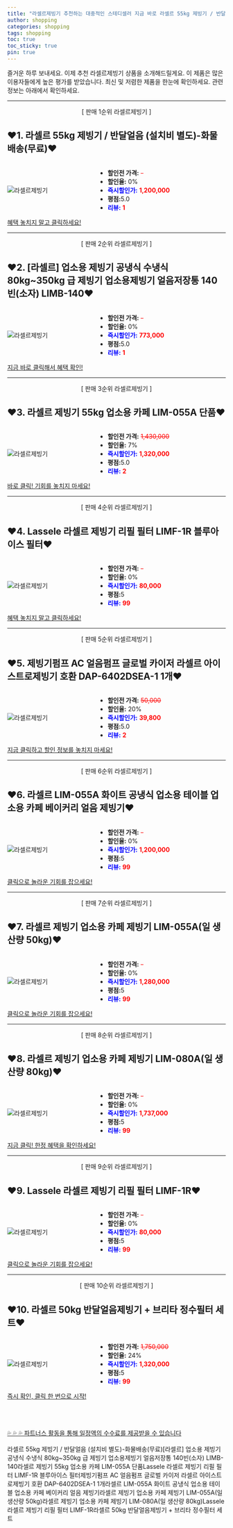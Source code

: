 ```yaml
---
title: "라셀르제빙기 추천하는 대중적인 스테디셀러 지금 바로 라셀르 55kg 제빙기 / 반달얼음"
author: shopping
categories: shopping
tags: shopping
toc: true
toc_sticky: true
pin: true
---
```

즐거운 하루 보내세요. 이제 추천 라셀르제빙기 상품을 소개해드릴게요. 이 제품은 많은 이용자들에게 높은 평가를 받았습니다. 최신 및 저렴한 제품을 한눈에 확인하세요. 관련 정보는 아래에서 확인하세요.

---
<p class="toplist" style="margin: 0 auto; display: block; width: fit-content;">[ 판매 1순위 라셀르제빙기 ]</p>

<h2><strong>❤️1. 라셀르 55kg 제빙기 / 반달얼음 (설치비 별도)-화물배송(무료)❤️</strong></h2>

<div style="display: flex; align-items: center;">
    <div style="flex: 0.4;">
        <img src="https://thumbnail8.coupangcdn.com/thumbnails/remote/230x230ex/image/vendor_inventory/97e7/a2977ba037ae1883e87276e457b5a97fba35ab215745986b44958e267dee.jpg" alt="라셀르제빙기" style="max-width: 100%;">
    </div>
    <div style="flex: 0.6; margin-left: 10px;">
        <ul>
            <li><strong>할인전 가격:</strong> <del style="color: red;">-</del></li>
            <li><strong>할인율:</strong> 0%</li>
            <li><span style='color:blue'><strong>즉시할인가:</strong></span> <span style='color:red'><strong>1,200,000</strong></span></li>
            <li><strong>평점:</strong>5.0</li>
            <li><span style='color:blue'><strong>리뷰:</strong></span> <span style='color:red'><strong>1</strong></span></li>
        </ul>
    </div>
</div>
<div class="center">
    <a href="https://William4Davisa.github.io?lptag=AF9450613&subid=githubio&pageKey=5387523765&traceid=V0-153&itemId=8023330601&vendorItemId=88744754954" class="myButton">
        혜택 놓치지 말고 클릭하세요!
    </a>
</div>


---
<p class="toplist" style="margin: 0 auto; display: block; width: fit-content;">[ 판매 2순위 라셀르제빙기 ]</p>

<h2><strong>❤️2. [라셀르] 업소용 제빙기 공냉식 수냉식 80kg~350kg 급 제빙기 업소용제빙기 얼음저장통 140빈(소자) LIMB-140❤️</strong></h2>

<div style="display: flex; align-items: center;">
    <div style="flex: 0.4;">
        <img src="https://thumbnail7.coupangcdn.com/thumbnails/remote/230x230ex/image/vendor_inventory/8d74/ac62d9875b788280fb6190fda9706117a0222015a74d9d8ffc74ca6a3957.jpg" alt="라셀르제빙기" style="max-width: 100%;">
    </div>
    <div style="flex: 0.6; margin-left: 10px;">
        <ul>
            <li><strong>할인전 가격:</strong> <del style="color: red;">-</del></li>
            <li><strong>할인율:</strong> 0%</li>
            <li><span style='color:blue'><strong>즉시할인가:</strong></span> <span style='color:red'><strong>773,000</strong></span></li>
            <li><strong>평점:</strong>5.0</li>
            <li><span style='color:blue'><strong>리뷰:</strong></span> <span style='color:red'><strong>1</strong></span></li>
        </ul>
    </div>
</div>
<div class="center">
    <a href="https://William4Davisa.github.io?lptag=AF9450613&subid=githubio&pageKey=6583275868&traceid=V0-153&itemId=14823881722&vendorItemId=82063398186" class="myButton">
        지금 바로 클릭해서 혜택 확인!
    </a>
</div>


---
<p class="toplist" style="margin: 0 auto; display: block; width: fit-content;">[ 판매 3순위 라셀르제빙기 ]</p>

<h2><strong>❤️3. 라셀르 제빙기 55kg 업소용 카페 LIM-055A 단품❤️</strong></h2>

<div style="display: flex; align-items: center;">
    <div style="flex: 0.4;">
        <img src="https://thumbnail9.coupangcdn.com/thumbnails/remote/230x230ex/image/vendor_inventory/64af/39c0d9d9ad0cc27118aca81af014c83840921d5f208dc14c42fe95e513c0.jpg" alt="라셀르제빙기" style="max-width: 100%;">
    </div>
    <div style="flex: 0.6; margin-left: 10px;">
        <ul>
            <li><strong>할인전 가격:</strong> <del style="color: red;">1,430,000</del></li>
            <li><strong>할인율:</strong> 7%</li>
            <li><span style='color:blue'><strong>즉시할인가:</strong></span> <span style='color:red'><strong>1,320,000</strong></span></li>
            <li><strong>평점:</strong>5.0</li>
            <li><span style='color:blue'><strong>리뷰:</strong></span> <span style='color:red'><strong>2</strong></span></li>
        </ul>
    </div>
</div>
<div class="center">
    <a href="https://William4Davisa.github.io?lptag=AF9450613&subid=githubio&pageKey=245221292&traceid=V0-153&itemId=777399063&vendorItemId=85435472731" class="myButton">
        바로 클릭! 기회를 놓치지 마세요!
    </a>
</div>


---
<p class="toplist" style="margin: 0 auto; display: block; width: fit-content;">[ 판매 4순위 라셀르제빙기 ]</p>

<h2><strong>❤️4. Lassele 라셀르 제빙기 리필 필터 LIMF-1R 블루아이스 필터❤️</strong></h2>

<div style="display: flex; align-items: center;">
    <div style="flex: 0.4;">
        <img src="https://thumbnail10.coupangcdn.com/thumbnails/remote/230x230ex/image/vendor_inventory/a08d/b2f19926a705647b4e53e2c4fb2bb1b0422ec887659eb60bdd1dabb78c1d.jpeg" alt="라셀르제빙기" style="max-width: 100%;">
    </div>
    <div style="flex: 0.6; margin-left: 10px;">
        <ul>
            <li><strong>할인전 가격:</strong> <del style="color: red;">-</del></li>
            <li><strong>할인율:</strong> 0%</li>
            <li><span style='color:blue'><strong>즉시할인가:</strong></span> <span style='color:red'><strong>80,000</strong></span></li>
            <li><strong>평점:</strong>5</li>
            <li><span style='color:blue'><strong>리뷰:</strong></span> <span style='color:red'><strong>99</strong></span></li>
        </ul>
    </div>
</div>
<div class="center">
    <a href="https://William4Davisa.github.io?lptag=AF9450613&subid=githubio&pageKey=8133248253&traceid=V0-153&itemId=23100053486&vendorItemId=90133398736" class="myButton">
        혜택 놓치지 말고 클릭하세요!
    </a>
</div>


---
<p class="toplist" style="margin: 0 auto; display: block; width: fit-content;">[ 판매 5순위 라셀르제빙기 ]</p>

<h2><strong>❤️5. 제빙기펌프 AC 얼음펌프 글로벌 카이저 라셀르 아이스트로제빙기 호환 DAP-6402DSEA-1 1개❤️</strong></h2>

<div style="display: flex; align-items: center;">
    <div style="flex: 0.4;">
        <img src="https://thumbnail10.coupangcdn.com/thumbnails/remote/230x230ex/image/vendor_inventory/91ed/b77cd278018fb069dcfcd31bf1a781737b85d59189c9303b38fd1e478a6b.jpg" alt="라셀르제빙기" style="max-width: 100%;">
    </div>
    <div style="flex: 0.6; margin-left: 10px;">
        <ul>
            <li><strong>할인전 가격:</strong> <del style="color: red;">50,000</del></li>
            <li><strong>할인율:</strong> 20%</li>
            <li><span style='color:blue'><strong>즉시할인가:</strong></span> <span style='color:red'><strong>39,800</strong></span></li>
            <li><strong>평점:</strong>5.0</li>
            <li><span style='color:blue'><strong>리뷰:</strong></span> <span style='color:red'><strong>2</strong></span></li>
        </ul>
    </div>
</div>
<div class="center">
    <a href="https://William4Davisa.github.io?lptag=AF9450613&subid=githubio&pageKey=7698895047&traceid=V0-153&itemId=20607612950&vendorItemId=87682179064" class="myButton">
        지금 클릭하고 할인 정보를 놓치지 마세요!
    </a>
</div>


---
<p class="toplist" style="margin: 0 auto; display: block; width: fit-content;">[ 판매 6순위 라셀르제빙기 ]</p>

<h2><strong>❤️6. 라셀르 LIM-055A 화이트 공냉식 업소용 테이블 업소용 카페 베이커리 얼음 제빙기❤️</strong></h2>

<div style="display: flex; align-items: center;">
    <div style="flex: 0.4;">
        <img src="https://thumbnail10.coupangcdn.com/thumbnails/remote/230x230ex/image/vendor_inventory/1cfe/4bf95ee31413d27cd77e2fcf6fe295c62e0ceac3eedfdd176a6dd9d66225.jpg" alt="라셀르제빙기" style="max-width: 100%;">
    </div>
    <div style="flex: 0.6; margin-left: 10px;">
        <ul>
            <li><strong>할인전 가격:</strong> <del style="color: red;">-</del></li>
            <li><strong>할인율:</strong> 0%</li>
            <li><span style='color:blue'><strong>즉시할인가:</strong></span> <span style='color:red'><strong>1,200,000</strong></span></li>
            <li><strong>평점:</strong>5</li>
            <li><span style='color:blue'><strong>리뷰:</strong></span> <span style='color:red'><strong>99</strong></span></li>
        </ul>
    </div>
</div>
<div class="center">
    <a href="https://William4Davisa.github.io?lptag=AF9450613&subid=githubio&pageKey=7610054532&traceid=V0-153&itemId=20152724419&vendorItemId=87245671653" class="myButton">
        클릭으로 놀라운 기회를 잡으세요!
    </a>
</div>


---
<p class="toplist" style="margin: 0 auto; display: block; width: fit-content;">[ 판매 7순위 라셀르제빙기 ]</p>

<h2><strong>❤️7. 라셀르 제빙기 업소용 카페 제빙기 LIM-055A(일 생산량 50kg)❤️</strong></h2>

<div style="display: flex; align-items: center;">
    <div style="flex: 0.4;">
        <img src="https://thumbnail6.coupangcdn.com/thumbnails/remote/230x230ex/image/vendor_inventory/3026/835476d1da17efdc622cffe68eaaa4ce0214d7d00f85bfffba6520b67e8a.jpg" alt="라셀르제빙기" style="max-width: 100%;">
    </div>
    <div style="flex: 0.6; margin-left: 10px;">
        <ul>
            <li><strong>할인전 가격:</strong> <del style="color: red;">-</del></li>
            <li><strong>할인율:</strong> 0%</li>
            <li><span style='color:blue'><strong>즉시할인가:</strong></span> <span style='color:red'><strong>1,280,000</strong></span></li>
            <li><strong>평점:</strong>5</li>
            <li><span style='color:blue'><strong>리뷰:</strong></span> <span style='color:red'><strong>99</strong></span></li>
        </ul>
    </div>
</div>
<div class="center">
    <a href="https://William4Davisa.github.io?lptag=AF9450613&subid=githubio&pageKey=8181148805&traceid=V0-153&itemId=23390585439&vendorItemId=90419009139" class="myButton">
        클릭으로 놀라운 기회를 잡으세요!
    </a>
</div>


---
<p class="toplist" style="margin: 0 auto; display: block; width: fit-content;">[ 판매 8순위 라셀르제빙기 ]</p>

<h2><strong>❤️8. 라셀르 제빙기 업소용 카페 제빙기 LIM-080A(일 생산량 80kg)❤️</strong></h2>

<div style="display: flex; align-items: center;">
    <div style="flex: 0.4;">
        <img src="https://thumbnail6.coupangcdn.com/thumbnails/remote/230x230ex/image/vendor_inventory/c24b/807f81c38ac3b243269d456f87ee8afa57600d9c81cc7a4ed01bbdcdfcb5.jpg" alt="라셀르제빙기" style="max-width: 100%;">
    </div>
    <div style="flex: 0.6; margin-left: 10px;">
        <ul>
            <li><strong>할인전 가격:</strong> <del style="color: red;">-</del></li>
            <li><strong>할인율:</strong> 0%</li>
            <li><span style='color:blue'><strong>즉시할인가:</strong></span> <span style='color:red'><strong>1,737,000</strong></span></li>
            <li><strong>평점:</strong>5</li>
            <li><span style='color:blue'><strong>리뷰:</strong></span> <span style='color:red'><strong>99</strong></span></li>
        </ul>
    </div>
</div>
<div class="center">
    <a href="https://William4Davisa.github.io?lptag=AF9450613&subid=githubio&pageKey=8181148805&traceid=V0-153&itemId=23390585453&vendorItemId=90419009143" class="myButton">
        지금 클릭! 한정 혜택을 확인하세요!
    </a>
</div>


---
<p class="toplist" style="margin: 0 auto; display: block; width: fit-content;">[ 판매 9순위 라셀르제빙기 ]</p>

<h2><strong>❤️9. Lassele 라셀르 제빙기 리필 필터 LIMF-1R❤️</strong></h2>

<div style="display: flex; align-items: center;">
    <div style="flex: 0.4;">
        <img src="https://thumbnail6.coupangcdn.com/thumbnails/remote/230x230ex/image/vendor_inventory/6f1e/42f942c07b3fd5715afad7ee34d403c1dd07119d033c4d0d3f66c5883e6d.jpeg" alt="라셀르제빙기" style="max-width: 100%;">
    </div>
    <div style="flex: 0.6; margin-left: 10px;">
        <ul>
            <li><strong>할인전 가격:</strong> <del style="color: red;">-</del></li>
            <li><strong>할인율:</strong> 0%</li>
            <li><span style='color:blue'><strong>즉시할인가:</strong></span> <span style='color:red'><strong>80,000</strong></span></li>
            <li><strong>평점:</strong>5</li>
            <li><span style='color:blue'><strong>리뷰:</strong></span> <span style='color:red'><strong>99</strong></span></li>
        </ul>
    </div>
</div>
<div class="center">
    <a href="https://William4Davisa.github.io?lptag=AF9450613&subid=githubio&pageKey=8133065757&traceid=V0-153&itemId=23099257178&vendorItemId=90132615029" class="myButton">
        클릭으로 놀라운 기회를 잡으세요!
    </a>
</div>


---
<p class="toplist" style="margin: 0 auto; display: block; width: fit-content;">[ 판매 10순위 라셀르제빙기 ]</p>

<h2><strong>❤️10. 라셀르 50kg 반달얼음제빙기 + 브리타 정수필터 세트❤️</strong></h2>

<div style="display: flex; align-items: center;">
    <div style="flex: 0.4;">
        <img src="https://thumbnail9.coupangcdn.com/thumbnails/remote/230x230ex/image/vendor_inventory/64af/39c0d9d9ad0cc27118aca81af014c83840921d5f208dc14c42fe95e513c0.jpg" alt="라셀르제빙기" style="max-width: 100%;">
    </div>
    <div style="flex: 0.6; margin-left: 10px;">
        <ul>
            <li><strong>할인전 가격:</strong> <del style="color: red;">1,750,000</del></li>
            <li><strong>할인율:</strong> 24%</li>
            <li><span style='color:blue'><strong>즉시할인가:</strong></span> <span style='color:red'><strong>1,320,000</strong></span></li>
            <li><strong>평점:</strong>5</li>
            <li><span style='color:blue'><strong>리뷰:</strong></span> <span style='color:red'><strong>99</strong></span></li>
        </ul>
    </div>
</div>
<div class="center">
    <a href="https://William4Davisa.github.io?lptag=AF9450613&subid=githubio&pageKey=7219106324&traceid=V0-153&itemId=18289566459&vendorItemId=85435324521" class="myButton">
        즉시 확인, 클릭 한 번으로 시작!
    </a>
</div>

<br><br><br>[💦 💦 💦 파트너스 활동을 통해 일정액의 수수료를 제공받을 수 있습니다](https://link.coupang.com/a/bcpT2c)<br><br>라셀르 55kg 제빙기 / 반달얼음 (설치비 별도)-화물배송(무료)[라셀르] 업소용 제빙기 공냉식 수냉식 80kg~350kg 급 제빙기 업소용제빙기 얼음저장통 140빈(소자) LIMB-140라셀르 제빙기 55kg 업소용 카페 LIM-055A 단품Lassele 라셀르 제빙기 리필 필터 LIMF-1R 블루아이스 필터제빙기펌프 AC 얼음펌프 글로벌 카이저 라셀르 아이스트로제빙기 호환 DAP-6402DSEA-1 1개라셀르 LIM-055A 화이트 공냉식 업소용 테이블 업소용 카페 베이커리 얼음 제빙기라셀르 제빙기 업소용 카페 제빙기 LIM-055A(일 생산량 50kg)라셀르 제빙기 업소용 카페 제빙기 LIM-080A(일 생산량 80kg)Lassele 라셀르 제빙기 리필 필터 LIMF-1R라셀르 50kg 반달얼음제빙기 + 브리타 정수필터 세트